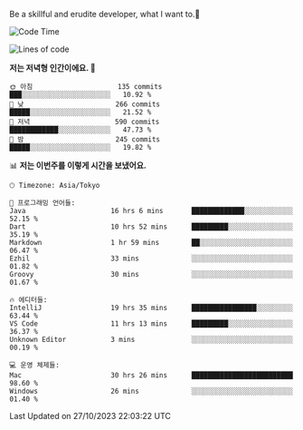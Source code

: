 Be a skillful and erudite developer, what I want to.👶

<!--START_SECTION:waka-->
![Code Time](http://img.shields.io/badge/Code%20Time-35%20hrs%207%20mins-blue)

![Lines of code](https://img.shields.io/badge/%EC%A0%80%EB%8A%94%20%EC%97%AC%ED%83%9C%EA%B9%8C%EC%A7%80%20-726.0%20thousand%20%EC%A4%84%EC%9D%98%20%EC%BD%94%EB%93%9C%EB%A5%BC%20%EC%9E%91%EC%84%B1%ED%96%88%EC%96%B4%EC%9A%94.-blue)

**저는 저녁형 인간이에요. 🦉** 

```text
🌞 아침                     135 commits         ███░░░░░░░░░░░░░░░░░░░░░░   10.92 % 
🌆 낮　                     266 commits         █████░░░░░░░░░░░░░░░░░░░░   21.52 % 
🌃 저녁                     590 commits         ████████████░░░░░░░░░░░░░   47.73 % 
🌙 밤　                     245 commits         █████░░░░░░░░░░░░░░░░░░░░   19.82 % 
```


📊 **저는 이번주를 이렇게 시간을 보냈어요.** 

```text
🕑︎ Timezone: Asia/Tokyo

💬 프로그래밍 언어들: 
Java                     16 hrs 6 mins       █████████████░░░░░░░░░░░░   52.15 % 
Dart                     10 hrs 52 mins      █████████░░░░░░░░░░░░░░░░   35.19 % 
Markdown                 1 hr 59 mins        ██░░░░░░░░░░░░░░░░░░░░░░░   06.47 % 
Ezhil                    33 mins             ░░░░░░░░░░░░░░░░░░░░░░░░░   01.82 % 
Groovy                   30 mins             ░░░░░░░░░░░░░░░░░░░░░░░░░   01.67 % 

🔥 에디터들: 
IntelliJ                 19 hrs 35 mins      ████████████████░░░░░░░░░   63.44 % 
VS Code                  11 hrs 13 mins      █████████░░░░░░░░░░░░░░░░   36.37 % 
Unknown Editor           3 mins              ░░░░░░░░░░░░░░░░░░░░░░░░░   00.19 % 

💻 운영 체제들: 
Mac                      30 hrs 26 mins      █████████████████████████   98.60 % 
Windows                  26 mins             ░░░░░░░░░░░░░░░░░░░░░░░░░   01.40 % 
```


 Last Updated on 27/10/2023 22:03:22 UTC
<!--END_SECTION:waka-->
